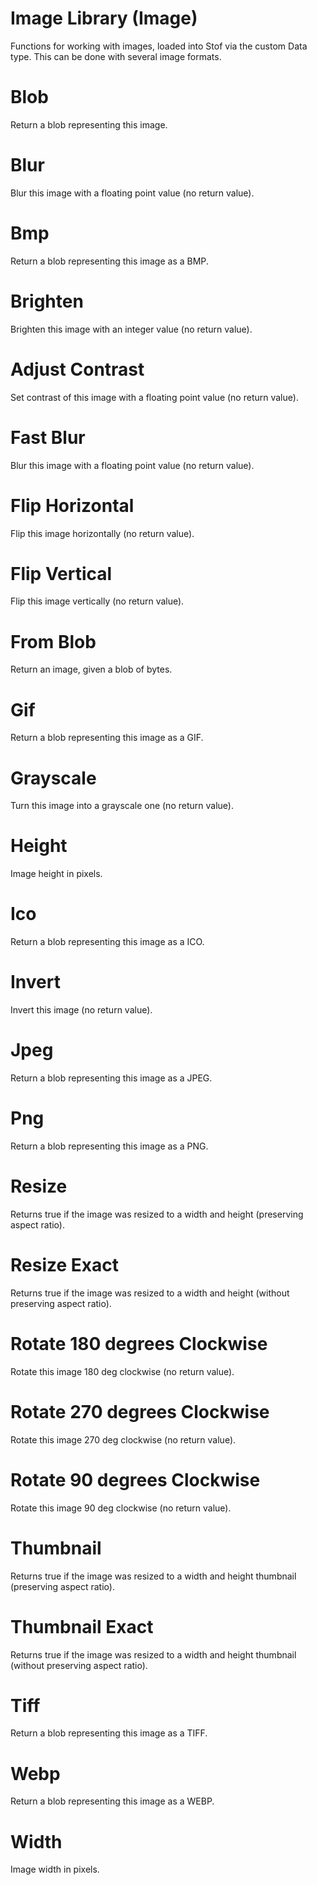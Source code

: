 # Image Library (Image)
Functions for working with images, loaded into Stof via the custom Data<Image> type. This can be done with several image formats.

# Blob
Return a blob representing this image.

# Blur
Blur this image with a floating point value (no return value).

# Bmp
Return a blob representing this image as a BMP.

# Brighten
Brighten this image with an integer value (no return value).

# Adjust Contrast
Set contrast of this image with a floating point value (no return value).

# Fast Blur
Blur this image with a floating point value (no return value).

# Flip Horizontal
Flip this image horizontally (no return value).

# Flip Vertical
Flip this image vertically (no return value).

# From Blob
Return an image, given a blob of bytes.

# Gif
Return a blob representing this image as a GIF.

# Grayscale
Turn this image into a grayscale one (no return value).

# Height
Image height in pixels.

# Ico
Return a blob representing this image as a ICO.

# Invert
Invert this image (no return value).

# Jpeg
Return a blob representing this image as a JPEG.

# Png
Return a blob representing this image as a PNG.

# Resize
Returns true if the image was resized to a width and height (preserving aspect ratio).

# Resize Exact
Returns true if the image was resized to a width and height (without preserving aspect ratio).

# Rotate 180 degrees Clockwise
Rotate this image 180 deg clockwise (no return value).

# Rotate 270 degrees Clockwise
Rotate this image 270 deg clockwise (no return value).

# Rotate 90 degrees Clockwise
Rotate this image 90 deg clockwise (no return value).

# Thumbnail
Returns true if the image was resized to a width and height thumbnail (preserving aspect ratio).

# Thumbnail Exact
Returns true if the image was resized to a width and height thumbnail (without preserving aspect ratio).

# Tiff
Return a blob representing this image as a TIFF.

# Webp
Return a blob representing this image as a WEBP.

# Width
Image width in pixels.

